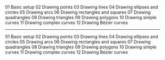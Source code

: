 01 Basic setup
02 Drawing points
03 Drawing lines
04 Drawing ellipses and circles
05 Drawing arcs
06 Drawing rectangles and squares
07 Drawing quadrangles
08 Drawing triangles
09 Drawing polygons
10 Drawing simple curves
11 Drawing complex curves
12 Drawing Bézier curves

---

01 Basic setup
02 Drawing points
03 Drawing lines
04 Drawing ellipses and circles
05 Drawing arcs
06 Drawing rectangles and squares
07 Drawing quadrangles
08 Drawing triangles
09 Drawing polygons
10 Drawing simple curves
11 Drawing complex curves
12 Drawing Bézier curves
